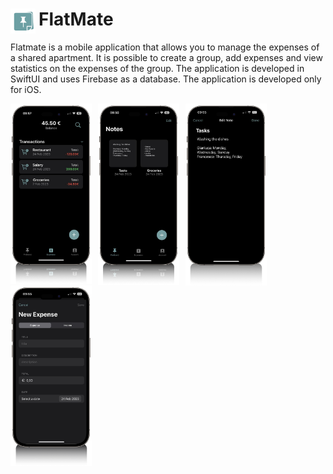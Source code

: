 
<h1><img align="left" alt="Flatmate" width='40px' style="padding-right:5px;" src="ReadME_images/flatmateLogo.png" />FlatMate</h1>

Flatmate is a mobile application that allows you to manage the expenses of a shared apartment. It is possible to create a group, add expenses and view statistics on the expenses of the group. The application is developed in SwiftUI and uses Firebase as a database. The application is developed only for iOS.

<img align="left" alt="Flatmate" width='130px' style="padding-right:10px;" src="ReadME_images/listExpenses.png" /> 

<img align="left" alt="Flatmate" width='130px' style="padding-right:10px;" src="ReadME_images/notes.png" /> 

<img align="left" alt="Flatmate" width='130px' style="padding-right:10px;" src="ReadME_images/tasks.png" /> 

<img align="left" alt="Flatmate" width='130px' style="padding-right:10px;" src="ReadME_images/expense.png" /> 
